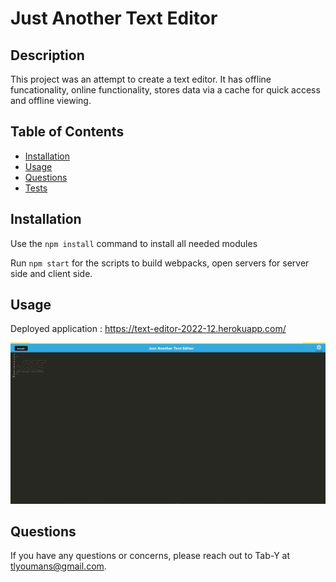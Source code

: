 # Just Another Text Editor 

## Description 

This project was an attempt to create a text editor. It has offline funcationality, online functionality, stores data via a cache for quick access and offline viewing.

 
## Table of Contents
 
- [Installation](#installation)
- [Usage](#usage)
- [Questions](#questions)
- [Tests](#tests) 

##  Installation 

Use the `npm install` command to install all needed modules

Run `npm start` for the scripts to build webpacks, open servers for server side and client side.

## Usage 

Deployed application :  https://text-editor-2022-12.herokuapp.com/

![screen shot of deployed application](./assets/img/screenshot.png) 


## Questions 

If you have any questions or concerns, please reach out to Tab-Y at tlyoumans@gmail.com. 
